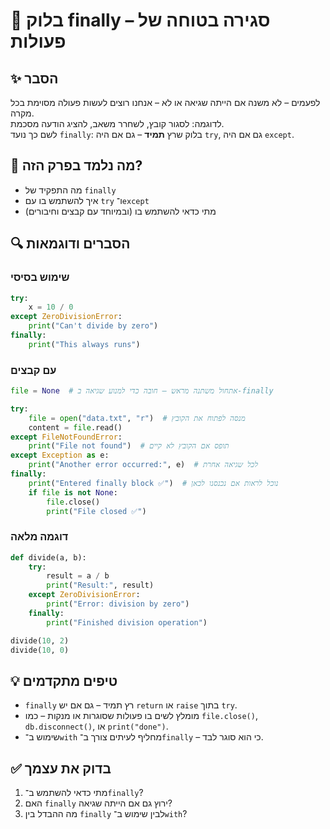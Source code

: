 # 📘 בלוק finally – סגירה בטוחה של פעולות

## ✨ הסבר

לפעמים – לא משנה אם הייתה שגיאה או לא – אנחנו רוצים לעשות פעולה מסוימת בכל מקרה.  
לדוגמה: לסגור קובץ, לשחרר משאב, להציג הודעה מסכמת.  
לשם כך נועד `finally`: בלוק שרץ **תמיד** – גם אם היה `try`, גם אם היה `except`.

## 🧠 מה נלמד בפרק הזה?
- מה התפקיד של `finally`
- איך להשתמש בו עם `try` ו־`except`
- מתי כדאי להשתמש בו (ובמיוחד עם קבצים וחיבורים)

## 🔍 הסברים ודוגמאות

### שימוש בסיסי
```python
try:
    x = 10 / 0
except ZeroDivisionError:
    print("Can't divide by zero")
finally:
    print("This always runs")
```

### עם קבצים
```python
file = None  # אתחול משתנה מראש – חובה כדי למנוע שגיאה ב-finally

try:
    file = open("data.txt", "r")  # מנסה לפתוח את הקובץ
    content = file.read()
except FileNotFoundError:
    print("File not found")  # תופס אם הקובץ לא קיים
except Exception as e:
    print("Another error occurred:", e)  # לכל שגיאה אחרת
finally:
    print("Entered finally block ✅")  # נוכל לראות אם נכנסנו לכאן
    if file is not None:
        file.close()
        print("File closed ✅")

```

### דוגמה מלאה
```python
def divide(a, b):
    try:
        result = a / b
        print("Result:", result)
    except ZeroDivisionError:
        print("Error: division by zero")
    finally:
        print("Finished division operation")

divide(10, 2)
divide(10, 0)
```

## 💡 טיפים מתקדמים

* `finally` רץ תמיד – גם אם יש `return` או `raise` בתוך `try`.
* מומלץ לשים בו פעולות שסוגרות או מנקות – כמו `file.close()`, `db.disconnect()`, או `print("done")`.
* שימוש ב־`with` מחליף לעיתים צורך ב־`finally` – כי הוא סוגר לבד.

## ✅ בדוק את עצמך

1. מתי כדאי להשתמש ב־`finally`?
2. האם `finally` ירוץ גם אם הייתה שגיאה?
3. מה ההבדל בין `finally` לבין שימוש ב־`with`?
